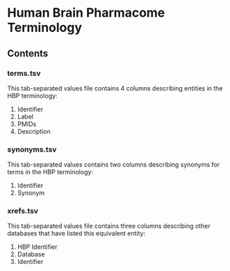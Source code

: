 # Human Brain Pharmacome Terminology

## Contents

### terms.tsv

This tab-separated values file contains 4 columns describing 
entities in the HBP terminology:

1. Identifier
2. Label
3. PMIDs
4. Description

### synonyms.tsv

This tab-separated values contains two columns describing synonyms
for terms in the HBP terminology:

1. Identifier
2. Synonym

### xrefs.tsv

This tab-separated values file contains three columns describing
other databases that have listed this equivalent entity:

1. HBP Identifier
2. Database
3. Identifier
